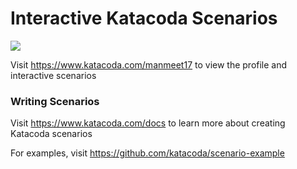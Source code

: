 # Interactive Katacoda Scenarios

[![](http://shields.katacoda.com/katacoda/manmeet17/count.svg)](https://www.katacoda.com/manmeet17 "Get your profile on Katacoda.com")

Visit https://www.katacoda.com/manmeet17 to view the profile and interactive scenarios

### Writing Scenarios
Visit https://www.katacoda.com/docs to learn more about creating Katacoda scenarios

For examples, visit https://github.com/katacoda/scenario-example
